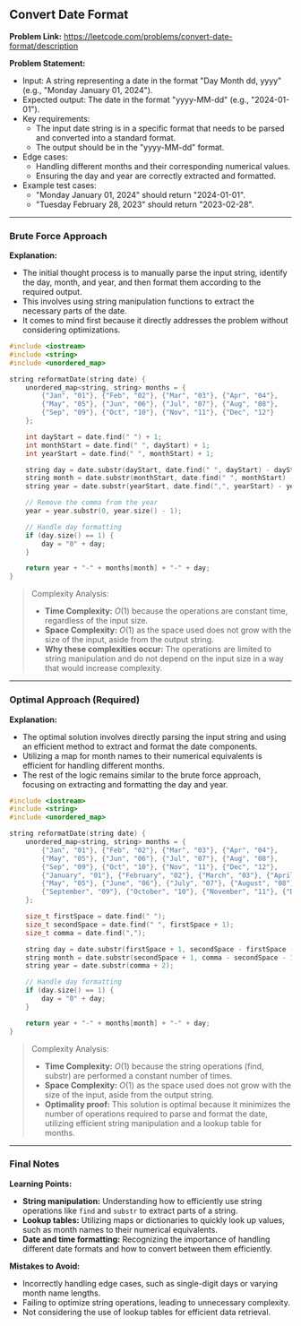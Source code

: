 ## Convert Date Format

**Problem Link:** https://leetcode.com/problems/convert-date-format/description

**Problem Statement:**
- Input: A string representing a date in the format "Day Month dd, yyyy" (e.g., "Monday January 01, 2024").
- Expected output: The date in the format "yyyy-MM-dd" (e.g., "2024-01-01").
- Key requirements:
  - The input date string is in a specific format that needs to be parsed and converted into a standard format.
  - The output should be in the "yyyy-MM-dd" format.
- Edge cases:
  - Handling different months and their corresponding numerical values.
  - Ensuring the day and year are correctly extracted and formatted.
- Example test cases:
  - "Monday January 01, 2024" should return "2024-01-01".
  - "Tuesday February 28, 2023" should return "2023-02-28".

---

### Brute Force Approach

**Explanation:**
- The initial thought process is to manually parse the input string, identify the day, month, and year, and then format them according to the required output.
- This involves using string manipulation functions to extract the necessary parts of the date.
- It comes to mind first because it directly addresses the problem without considering optimizations.

```cpp
#include <iostream>
#include <string>
#include <unordered_map>

string reformatDate(string date) {
    unordered_map<string, string> months = {
        {"Jan", "01"}, {"Feb", "02"}, {"Mar", "03"}, {"Apr", "04"},
        {"May", "05"}, {"Jun", "06"}, {"Jul", "07"}, {"Aug", "08"},
        {"Sep", "09"}, {"Oct", "10"}, {"Nov", "11"}, {"Dec", "12"}
    };

    int dayStart = date.find(" ") + 1;
    int monthStart = date.find(" ", dayStart) + 1;
    int yearStart = date.find(" ", monthStart) + 1;

    string day = date.substr(dayStart, date.find(" ", dayStart) - dayStart);
    string month = date.substr(monthStart, date.find(" ", monthStart) - monthStart);
    string year = date.substr(yearStart, date.find(",", yearStart) - yearStart);

    // Remove the comma from the year
    year = year.substr(0, year.size() - 1);

    // Handle day formatting
    if (day.size() == 1) {
        day = "0" + day;
    }

    return year + "-" + months[month] + "-" + day;
}
```

> Complexity Analysis:
> - **Time Complexity:** $O(1)$ because the operations are constant time, regardless of the input size.
> - **Space Complexity:** $O(1)$ as the space used does not grow with the size of the input, aside from the output string.
> - **Why these complexities occur:** The operations are limited to string manipulation and do not depend on the input size in a way that would increase complexity.

---

### Optimal Approach (Required)

**Explanation:**
- The optimal solution involves directly parsing the input string and using an efficient method to extract and format the date components.
- Utilizing a map for month names to their numerical equivalents is efficient for handling different months.
- The rest of the logic remains similar to the brute force approach, focusing on extracting and formatting the day and year.

```cpp
#include <iostream>
#include <string>
#include <unordered_map>

string reformatDate(string date) {
    unordered_map<string, string> months = {
        {"Jan", "01"}, {"Feb", "02"}, {"Mar", "03"}, {"Apr", "04"},
        {"May", "05"}, {"Jun", "06"}, {"Jul", "07"}, {"Aug", "08"},
        {"Sep", "09"}, {"Oct", "10"}, {"Nov", "11"}, {"Dec", "12"},
        {"January", "01"}, {"February", "02"}, {"March", "03"}, {"April", "04"},
        {"May", "05"}, {"June", "06"}, {"July", "07"}, {"August", "08"},
        {"September", "09"}, {"October", "10"}, {"November", "11"}, {"December", "12"}
    };

    size_t firstSpace = date.find(" ");
    size_t secondSpace = date.find(" ", firstSpace + 1);
    size_t comma = date.find(",");

    string day = date.substr(firstSpace + 1, secondSpace - firstSpace - 1);
    string month = date.substr(secondSpace + 1, comma - secondSpace - 1);
    string year = date.substr(comma + 2);

    // Handle day formatting
    if (day.size() == 1) {
        day = "0" + day;
    }

    return year + "-" + months[month] + "-" + day;
}
```

> Complexity Analysis:
> - **Time Complexity:** $O(1)$ because the string operations (find, substr) are performed a constant number of times.
> - **Space Complexity:** $O(1)$ as the space used does not grow with the size of the input, aside from the output string.
> - **Optimality proof:** This solution is optimal because it minimizes the number of operations required to parse and format the date, utilizing efficient string manipulation and a lookup table for months.

---

### Final Notes

**Learning Points:**
- **String manipulation:** Understanding how to efficiently use string operations like `find` and `substr` to extract parts of a string.
- **Lookup tables:** Utilizing maps or dictionaries to quickly look up values, such as month names to their numerical equivalents.
- **Date and time formatting:** Recognizing the importance of handling different date formats and how to convert between them efficiently.

**Mistakes to Avoid:**
- Incorrectly handling edge cases, such as single-digit days or varying month name lengths.
- Failing to optimize string operations, leading to unnecessary complexity.
- Not considering the use of lookup tables for efficient data retrieval.